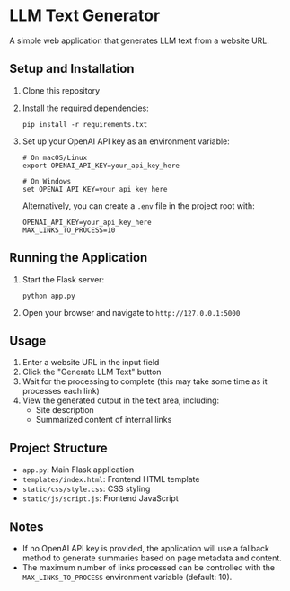 # LLM Text Generator

A simple web application that generates LLM text from a website URL.

## Setup and Installation

1. Clone this repository
2. Install the required dependencies:
   ```
   pip install -r requirements.txt
   ```
3. Set up your OpenAI API key as an environment variable:
   ```
   # On macOS/Linux
   export OPENAI_API_KEY=your_api_key_here
   
   # On Windows
   set OPENAI_API_KEY=your_api_key_here
   ```
   
   Alternatively, you can create a `.env` file in the project root with:
   ```
   OPENAI_API_KEY=your_api_key_here
   MAX_LINKS_TO_PROCESS=10
   ```

## Running the Application

1. Start the Flask server:
   ```
   python app.py
   ```
2. Open your browser and navigate to `http://127.0.0.1:5000`

## Usage

1. Enter a website URL in the input field
2. Click the "Generate LLM Text" button
3. Wait for the processing to complete (this may take some time as it processes each link)
4. View the generated output in the text area, including:
   - Site description
   - Summarized content of internal links

## Project Structure

- `app.py`: Main Flask application
- `templates/index.html`: Frontend HTML template
- `static/css/style.css`: CSS styling
- `static/js/script.js`: Frontend JavaScript

## Notes

- If no OpenAI API key is provided, the application will use a fallback method to generate summaries based on page metadata and content.
- The maximum number of links processed can be controlled with the `MAX_LINKS_TO_PROCESS` environment variable (default: 10). 